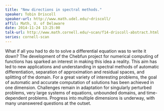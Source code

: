 ```yaml
---
title: "New directions in spectral methods."
speaker: Tobin Driscoll
speaker-url: http://www.math.udel.edu/~driscoll/
affil: Math, U. of Delaware
date: 2014-11-24 13:25:00
talk-url: http://www.math.cornell.edu/~scan/f14-driscoll-abstract.html
series: cornell-scan
---
```


What if all you had to do to solve a differential equation was to write it down? The development of the Chebfun project for numerical computing of functions has sparked an interest in making this idea a reality. This aim has led to new applications and understanding in spectral methods of automatic differentiation, separation of approximation and residual spaces, and splitting of the domain. For a great variety of interesting problems, the goal of automatic and accurate computation of solutions has been achieved in one dimension. Challenges remain in adaptation for singularly perturbed problems, very large systems of equations, unbounded domains, and time-dependent problems. Progress into multiple dimensions is underway, with many unanswered questions at the outset.
